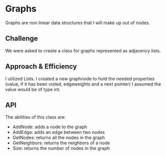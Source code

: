 # Graphs
Graphs are non linear data structures that I will make up out of nodes.
<!-- Short summary or background information -->

## Challenge
We were asked to create a class for graphs represented as adjacency lists. 


## Approach & Efficiency
I utilized Lists.
I created a new graphnode to hold the needed properties (value, if it has been visted, edgeweights and a next pointer)
I assumed the value would be of type int.
<!-- What approach did you take? Why? What is the Big O space/time for this approach? -->

## API
The abilities of this class are: 
- AddNode: adds a node to the graph
- AddEdge: adds an edge between two nodes
- GetNodes: returns all the nodes in the graph
- GetNeighbors: returns the neighbors of a node
- Size: returns the number of nodes in the graph


<!-- Did you remember to put in comments-->
